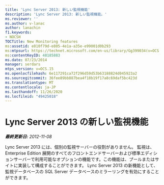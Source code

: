 ```yaml
---
title: 'Lync Server 2013: 新しい監視機能'
description: 'Lync Server 2013: 新しい監視機能。'
ms.reviewer: ''
ms.author: v-lanac
author: lanachin
f1.keywords:
- NOCSH
TOCTitle: New Monitoring features
ms:assetid: e810f79d-e805-4e1a-a35e-e99001d0b293
ms:mtpsurl: https://technet.microsoft.com/en-us/library/Gg399034(v=OCS.15)
ms:contentKeyID: 48185883
ms.date: 07/23/2014
manager: serdars
mtps_version: v=OCS.15
ms.openlocfilehash: 6e117291ca72f296d59d53b63188824d045923a2
ms.sourcegitcommit: 36fee89bb887bea4f18b19f17a8c69daf5bc423d
ms.translationtype: MT
ms.contentlocale: ja-JP
ms.lasthandoff: 11/26/2020
ms.locfileid: "49425018"
---
```

# <a name="new-monitoring-features-in-lync-server-2013"></a>Lync Server 2013 の新しい監視機能

<div data-xmlns="http://www.w3.org/1999/xhtml">

<div class="topic" data-xmlns="http://www.w3.org/1999/xhtml" data-msxsl="urn:schemas-microsoft-com:xslt" data-cs="https://msdn.microsoft.com/">

<div data-asp="https://msdn2.microsoft.com/asp">



</div>

<div id="mainSection">

<div id="mainBody">

<span> </span>

_**最終更新日:** 2012-11-08_

Lync Server 2013 には、個別の監視サーバーの役割がありません。 監視は、Enterprise Edition 展開のすべてのフロントエンドサーバーおよび標準エディションサーバーで利用可能なオプションの機能です。この機能は、プールまたはサイトに実装して構成することができます。 Lync Server 2013 の新機能として、監視データベースの SQL Server データベースのミラーリングを有効にすることができます。

</div>

<span> </span>

</div>

</div>

</div>

